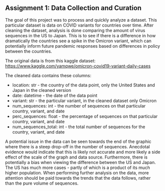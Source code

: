 ## Assignment 1: Data Collection and Curation

The goal of this project was to process and quickly analyze a dataset. This particular dataset is data on COVID variants for countries over time. After cleaning the dataset, analysis is done comparing the amount of virus sequences in the US to Japan. This is to see if there is a difference in how dramatically the countries see a spike in the Omicron variant, which can potentially inform future pandemic responses based on differences in policy between the countries.

The original data is from this kaggle dataset: https://www.kaggle.com/yamqwe/omicron-covid19-variant-daily-cases


The cleaned data contains these columns:
* location: str - the country of the data point, only the United States and Japan in the cleaned version
* date: datetime - the date of the data point
* variant: str - the particular variant, in the cleaned dataset only Omicron
* num_sequences: int - the number of sequences on that particular country, variant, and date
* perc_sequences: float - the percentage of sequences on that particular country, variant, and date
* num_sequences_total: int - the total number of sequences for the country, variant, and date


A potential issue in the data can be seen towards the end of the graphic where there is a steep drop-off in the number of sequences. Anecdotal evidence would indicate that this is likely not accurate and more likely a side effect of the scale of the graph and data source. Furthermore, there is potentially a bias when viewing the difference between the US and Japan. The US has much more cases - partly of which is a product of its much higher population. When performing further analysis on the data, more attention should be paid towards the trends that the data follows, rather than the pure volume of sequences.